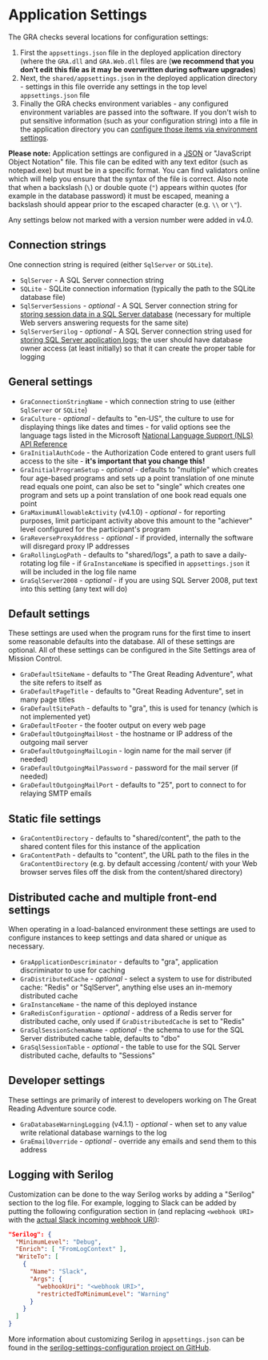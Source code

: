 # Application Settings

The GRA checks several locations for configuration settings:

1. First the `appsettings.json` file in the deployed application directory (where the `GRA.dll` and `GRA.Web.dll` files are (**we recommend that you don't edit this file as it may be overwritten during software upgrades**)
2. Next, the `shared/appsettings.json` in the deployed application directory - settings in this file override any settings in the top level `appsettings.json` file
3. Finally the GRA checks environment variables - any configured environment variables are passed into the software. If you don't wish to put sensitive information (such as your configuration string) into a file in the application directory you can [configure those items via environment settings](https://docs.microsoft.com/en-us/aspnet/core/fundamentals/configuration/#environment-variables-configuration-provider).

**Please note:** Application settings are configured in a [JSON](https://json.org/example.html) or "JavaScript Object Notation" file. This file can be edited with any text editor (such as notepad.exe) but must be in a specific format. You can find validators online which will help you ensure that the syntax of the file is correct. Also note that when a backslash (`\`) or double quote (`"`) appears within quotes (for example in the database password) it must be escaped, meaning a backslash should appear prior to the escaped character (e.g. `\\` or `\"`).

Any settings below not marked with a version number were added in v4.0.

## Connection strings

One connection string is required (either `SqlServer` or `SQLite`).

- `SqlServer` - A SQL Server connection string
- `SQLite` - SQLite connection information (typically the path to the SQLite database file)
- `SqlServerSessions` - *optional* - A SQL Server connection string for [storing session data in a SQL Server database](https://docs.microsoft.com/en-us/aspnet/core/performance/caching/distributed?view=aspnetcore-2.2#using-a-sql-server-distributed-cache) (necessary for multiple Web servers answering requests for the same site)
- `SqlServerSerilog` - *optional* - A SQL Server connection string used for [storing SQL Server application logs](https://github.com/serilog/serilog-sinks-mssqlserver); the user should have database owner access (at least initially) so that it can create the proper table for logging

## General settings

- `GraConnectionStringName` - which connection string to use (either `SqlServer` or `SQLite`)
- `GraCulture` - *optional* - defaults to "en-US", the culture to use for displaying things like dates and times - for valid options see the language tags listed in the Microsoft [National Language Support (NLS) API Reference](http://go.microsoft.com/fwlink/?LinkId=200048)
- `GraInitialAuthCode` - the Authorization Code entered to grant users full access to the site - **it's important that you change this!**
- `GraInitialProgramSetup` - *optional* - defaults to "multiple" which creates four age-based programs and sets up a point translation of one minute read equals one point, can also be set to "single" which creates one program and sets up a point translation of one book read equals one point
- `GraMaximumAllowableActivity` (v4.1.0) - *optional* - for reporting purposes, limit participant activity above this amount to the "achiever" level configured for the participant's program
- `GraReverseProxyAddress` - *optional* - if provided, internally the software will disregard proxy IP addresses
- `GraRollingLogPath` - defaults to "shared/logs", a path to save a daily-rotating log file - if `GraInstanceName` is specified in `appsettings.json` it will be included in the log file name
- `GraSqlServer2008` - *optional* - if you are using SQL Server 2008, put text into this setting (any text will do)

## Default settings

These settings are used when the program runs for the first time to insert some reasonable defaults into the database. All of these settings are optional. All of these settings can be configured in the Site Settings area of Mission Control.

- `GraDefaultSiteName` - defaults to "The Great Reading Adventure", what the site refers to itself as
- `GraDefaultPageTitle` - defaults to "Great Reading Adventure", set in many page titles
- `GraDefaultSitePath` - defaults to "gra", this is used for tenancy (which is not implemented yet)
- `GraDefaultFooter` - the footer output on every web page
- `GraDefaultOutgoingMailHost` - the hostname or IP address of the outgoing mail server
- `GraDefaultOutgoingMailLogin` - login name for the mail server (if needed)
- `GraDefaultOutgoingMailPassword` - password for the mail server (if needed)
- `GraDefaultOutgoingMailPort` - defaults to "25", port to connect to for relaying SMTP emails

## Static file settings

- `GraContentDirectory` - defaults to "shared/content", the path to the shared content files for this instance of the application
- `GraContentPath` - defaults to "content", the URL path to the files in the `GraContentDirectory` (e.g. by default accessing /content/ with your Web browser serves files off the disk from the content/shared directory)

## Distributed cache and multiple front-end settings

When operating in a load-balanced environment these settings are used to configure instances to keep settings and data shared or unique as necessary.

- `GraApplicationDescriminator` - defaults to "gra", application discriminator to use for caching
- `GraDistributedCache` - *optional* - select a system to use for distributed cache: "Redis" or "SqlServer", anything else uses an in-memory distributed cache
- `GraInstanceName` - the name of this deployed instance
- `GraRedisConfiguration` - *optional* - address of a Redis server for distributed cache, only used if `GraDistributedCache` is set to "Redis"
- `GraSqlSessionSchemaName` - *optional* - the schema to use for the SQL Server distributed cache table, defaults to "dbo"
- `GraSqlSessionTable` - *optional* - the table to use for the SQL Server distributed cache, defaults to "Sessions"

## Developer settings

These settings are primarily of interest to developers working on The Great Reading Adventure source code.

- `GraDatabaseWarningLogging` (v4.1.1) - *optional* - when set to any value write relational database warnings to the log
- `GraEmailOverride` - *optional* - override any emails and send them to this address

## Logging with Serilog

Customization can be done to the way Serilog works by adding a "Serilog" section to the log file. For example, logging to Slack can be added by putting the following configuration section in (and replacing `<webhook URI>` with the [actual Slack incoming webhook URI](https://my.slack.com/services/new/incoming-webhook/)):

```json
"Serilog": {
  "MinimumLevel": "Debug",
  "Enrich": [ "FromLogContext" ],
  "WriteTo": [
    {
      "Name": "Slack",
      "Args": {
        "webhookUri": "<webhook URI>",
        "restrictedToMinimumLevel": "Warning"
      }
    }
  ]
}
```

More information about customizing Serilog in `appsettings.json` can be found in the [serilog-settings-configuration project on GitHub](https://github.com/serilog/serilog-settings-configuration).
